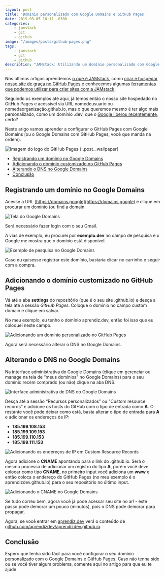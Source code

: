 ```yaml
---
layout: post
title: 'Domínio personalizado com Google Domains e GitHub Pages'
date: 2019-03-05 18:11 -0300
categories:
    - jamstack
    - git
    - github
image: "/images/posts/github-pages.png"
tags:
    - jamstack
    - git
    - github
description: "JAMstack: Utilizando um domínio personalizado com Google Domains e GitHub Pages para o seu site/blog estático"
---
```

Nos últimos artigos aprendemos [o que é JAMstack](/posts/jamstack-introdução-o-que-é-jamstack/), como [criar e hospedar nosso site de graça no GitHub Pages](/posts/jamstack-criando-e-hospedando-seu-site-de-graça-no-github-pages/) e conhecemos algumas [ferramentas que podemos utilizar para criar sites com a JAMstack](/posts/ferramentas-para-construção-de-sites-com-jamstack/).

Seguindo os exemplos até aqui, já temos então o nosso site hospedado no GitHub Pages e acessível via URL nomedeusuario ou nomedaorganização.github.io, mas o que queremos mesmo é ter algo mais personalizado, como um domínio .dev, que o [Google liberou recentemente](https://canaltech.com.br/internet/google-libera-dominio-dev-para-todos-duas-semanas-apos-lancamento-134053/), certo?

Neste arigo vamos aprender a configurar o GitHub Pages com Google Domains (ou o Google Domains com GitHub Pages, você que manda na ordem).

![Imagem do logo do GitHub Pages]({{page.image}})
{:.post__wallpaper}

<!-- vscode-markdown-toc -->
* [Registrando um domínio no Google Domains](#RegistrandoumdomnionoGoogleDomains)
* [Adicionando o domínio customizado no GitHub Pages](#AdicionandoodomniocustomizadonoGitHubPages)
* [Alterando o DNS no Google Domains](#AlterandooDNSnoGoogleDomains)
* [Conclusão](#Concluso)

<!-- vscode-markdown-toc-config
	numbering=false
	autoSave=true
	/vscode-markdown-toc-config -->
<!-- /vscode-markdown-toc -->

## <a name='RegistrandoumdomnionoGoogleDomains'></a>Registrando um domínio no Google Domains

Acesse a URL [https://domains.google](https://domains.google) e clique em procurar um domínio (ou find a domain.

![Tela do Google Domains]({{site.post_images}}domains-google.png)

Será necessário fazer login com o seu Gmail.

A vias de exemplo, eu procurei por **exemplo.dev** no campo de pesquisa e o Google me mostra que o domínio está disponível.

![Exemplo de pesquisa no Google Domains]({{site.post_images}}exemplo-dev-domains-google.png)

Caso eu quisesse registrar este domínio, bastaria clicar no carrinho e seguir com a compra.

## <a name='AdicionandoodomniocustomizadonoGitHubPages'></a>Adicionando o domínio customizado no GitHub Pages

Vá até a aba **settings** do repositório (que é o seu site .github.io) e desça a tela até a sessão *GitHub Pages*. Coloque o domínio no campo custom domain e clique em salvar.

No meu exemplo, eu tenho o domínio aprendiz.dev, então foi isso que eu coloquei neste campo.

![Adicionando um domínio personalizado no GitHub Pages]({{site.post_images}}add-custom-domain-github-pages.png)

Agora será necessário alterar o DNS no Google Domains. 

## <a name='AlterandooDNSnoGoogleDomains'></a>Alterando o DNS no Google Domains

Na interface administrativa do Google Domains (clique em gerenciar ou manage na tela de “meus domínios” no Google Domains) para o seu domínio recém comprado (ou não) clique na aba DNS.

![Interface administrativa de DNS do Google Domains]({{site.post_images}}nameservers-google-domains.png)

Desça até a sessão “Recursos personalizados" ou "Custom resource records” e adicione os hosts do GitHub com o tipo de entrada como **A**. O restante você pode deixar como está, basta alterar o tipo de entrada para **A** e adicionar os endereços de IP:

- **185.199.108.153**
- **185.199.109.153**
- **185.199.110.153**
- **185.199.111.153**

![Adicionando os endereços de IP em Custom Resource Records]({{site.post_images}}add-github-nameservers-google-domains.png)

Agora adicione o **CNAME** apontando para o link do .github.io. Será o mesmo processo de adicionar um registro do tipo **A**, porém você deve colocar como tipo **CNAME**, no primeiro input você adiciona um **www** e então coloca o endereço do GitHub Pages (no meu exemplo é o aprendizdev.github.io) para o seu repositório no último input.

![Adicionando o CNAME no Google Domains]({{site.post_images}}cname-google-domains.png)

Se tudo correu bem, agora você já pode acessar seu site no ar! - este passo pode demorar um pouco (minutos), pois o DNS pode demorar para propagar.

Agora, se você entrar em [aprendiz.dev](https://aprendiz.dev/) verá o conteúdo de [github.com/aprendizdev/aprendizdev.github.io](https://github.com/aprendizdev/aprendizdev.github.io/).

## <a name='Concluso'></a>Conclusão

Espero que tenha sido fácil para você configurar o seu domínio personalizado com o Google Domains e GitHub Pages. Caso não tenha sido ou se você tiver algum problema, comente aqui no artigo para que eu te ajude.
